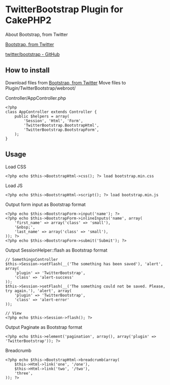 TwitterBootstrap Plugin for CakePHP2
====================================

About Bootstrap, from Twitter

[Bootstrap, from Twitter](http://twitter.github.com/bootstrap/)

[twitter/bootstrap - GitHub](https://github.com/twitter/bootstrap)

How to install
--------------

Download files from [Bootstrap, from Twitter](http://twitter.github.com/bootstrap/)
Move files to Plugin/TwitterBootstrap/webroot/

Controller/AppController.php

	<?php
	class AppController extends Controller {
		public $helpers = array(
			'Session', 'Html', 'Form',
			'TwitterBootstrap.BootstrapHtml',
			'TwitterBootstrap.BootstrapForm',
		);
	}

Usage
-----

Load CSS

	<?php echo $this->BootstrapHtml->css(); ?> load bootstrap.min.css

Load JS

	<?php echo $this->BootstrapHtml->script(); ?> load bootstrap.min.js

Output form input as Bootstrap format

	<?php echo $this->BootstrapForm->input('name'); ?>
	<?php echo $this->BootstrapForm->inlineInputs('name', array(
		'first_name' => array('class' => 'small'),
		'&nbsp;',
		'last_name' => array('class' => 'small'),
	)); ?>
	<?php echo $this->BootstrapForm->submit('Submit'); ?>

Output SessionHelper::flash as Bootstrap format

	// SomethingsController
	$this->Session->setFlash(__('The something has been saved'), 'alert', array(
		'plugin' => 'TwitterBootstrap',
		'class' => 'alert-success'
	));
	$this->Session->setFlash(__('The something could not be saved. Please, try again.'), 'alert', array(
		'plugin' => 'TwitterBootstrap',
		'class' => 'alert-error'
	));

	// View
	<?php echo $this->Session->flash(); ?>

Output Paginate as Bootstrap format

	<?php echo $this->element('pagination', array(), array('plugin' => 'TwitterBootstrap')); ?>

Breadcrumb

	<?php echo $this->BootstrapHtml->breadcrumb(array(
		$this->Html->link('one', '/one'),
		$this->Html->link('two', '/two'),
		'three',
	)); ?>